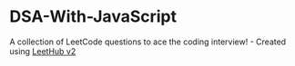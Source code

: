# DSA-With-JavaScript
A collection of LeetCode questions to ace the coding interview! - Created using [LeetHub v2](https://github.com/arunbhardwaj/LeetHub-2.0)

